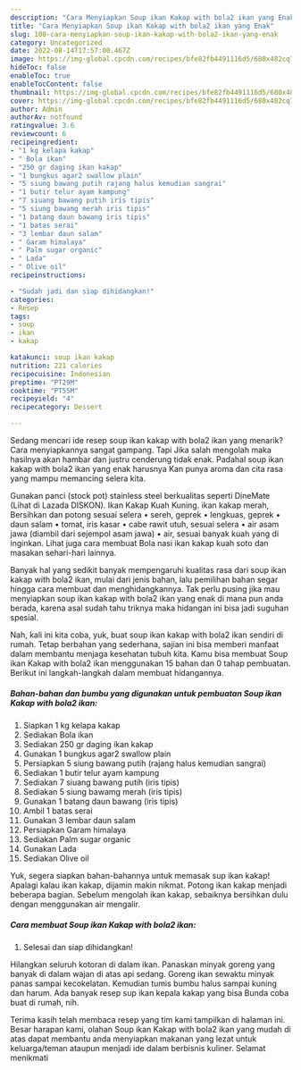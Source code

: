 ```yaml
---
description: "Cara Menyiapkan Soup ikan Kakap with bola2 ikan yang Enak"
title: "Cara Menyiapkan Soup ikan Kakap with bola2 ikan yang Enak"
slug: 108-cara-menyiapkan-soup-ikan-kakap-with-bola2-ikan-yang-enak
category: Uncategorized
date: 2022-08-14T17:57:00.467Z
image: https://img-global.cpcdn.com/recipes/bfe82fb4491116d5/680x482cq70/soup-ikan-kakap-with-bola2-ikan-foto-resep-utama.jpg
hideToc: false
enableToc: true
enableTocContent: false
thumbnail: https://img-global.cpcdn.com/recipes/bfe82fb4491116d5/680x482cq70/soup-ikan-kakap-with-bola2-ikan-foto-resep-utama.jpg
cover: https://img-global.cpcdn.com/recipes/bfe82fb4491116d5/680x482cq70/soup-ikan-kakap-with-bola2-ikan-foto-resep-utama.jpg
author: Admin
authorAv: notfound
ratingvalue: 3.6
reviewcount: 6
recipeingredient:
- "1 kg kelapa kakap"
- " Bola ikan"
- "250 gr daging ikan kakap"
- "1 bungkus agar2 swallow plain"
- "5 siung bawang putih rajang halus kemudian sangrai"
- "1 butir telur ayam kampung"
- "7 siuang bawang putih iris tipis"
- "5 siung bawamg merah iris tipis"
- "1 batang daun bawang iris tipis"
- "1 batas serai"
- "3 lembar daun salam"
- " Garam himalaya"
- " Palm sugar organic"
- " Lada"
- " Olive oil"
recipeinstructions:

- "Sudah jadi dan siap dihidangkan!"
categories:
- Resep
tags:
- soup
- ikan
- kakap

katakunci: soup ikan kakap 
nutrition: 221 calories
recipecuisine: Indonesian
preptime: "PT29M"
cooktime: "PT55M"
recipeyield: "4"
recipecategory: Dessert

---
```



Sedang mencari ide resep soup ikan kakap with bola2 ikan yang menarik? Cara menyiapkannya sangat gampang. Tapi Jika salah mengolah maka hasilnya akan hambar dan justru cenderung tidak enak. Padahal soup ikan kakap with bola2 ikan yang enak harusnya Kan punya aroma dan cita rasa yang mampu memancing selera kita.


Gunakan panci (stock pot) stainless steel berkualitas seperti DineMate (Lihat di Lazada DISKON). Ikan Kakap Kuah Kuning. ikan kakap merah, Bersihkan dan potong sesuai selera • sereh, geprek • lengkuas, geprek • daun salam • tomat, iris kasar • cabe rawit utuh, sesuai selera • air asam jawa (diambil dari sejempol asam jawa) • air, sesuai banyak kuah yang di inginkan. Lihat juga cara membuat Bola nasi ikan kakap kuah soto dan masakan sehari-hari lainnya.

Banyak hal yang sedikit banyak mempengaruhi kualitas rasa dari soup ikan kakap with bola2 ikan, mulai dari jenis bahan, lalu pemilihan bahan segar hingga cara membuat dan menghidangkannya. Tak perlu pusing jika mau menyiapkan soup ikan kakap with bola2 ikan yang enak di mana pun anda berada, karena asal sudah tahu triknya maka hidangan ini bisa jadi suguhan spesial.


Nah, kali ini kita coba, yuk, buat soup ikan kakap with bola2 ikan sendiri di rumah. Tetap berbahan yang sederhana, sajian ini bisa memberi manfaat dalam membantu menjaga kesehatan tubuh kita. Kamu bisa membuat Soup ikan Kakap with bola2 ikan menggunakan 15 bahan dan 0 tahap pembuatan. Berikut ini langkah-langkah dalam membuat hidangannya.

<!--inarticleads1-->

##### Bahan-bahan dan bumbu yang digunakan untuk pembuatan Soup ikan Kakap with bola2 ikan:

1. Siapkan 1 kg kelapa kakap
1. Sediakan  Bola ikan
1. Sediakan 250 gr daging ikan kakap
1. Gunakan 1 bungkus agar2 swallow plain
1. Persiapkan 5 siung bawang putih (rajang halus kemudian sangrai)
1. Sediakan 1 butir telur ayam kampung
1. Sediakan 7 siuang bawang putih (iris tipis)
1. Sediakan 5 siung bawamg merah (iris tipis)
1. Gunakan 1 batang daun bawang (iris tipis)
1. Ambil 1 batas serai
1. Gunakan 3 lembar daun salam
1. Persiapkan  Garam himalaya
1. Sediakan  Palm sugar organic
1. Gunakan  Lada
1. Sediakan  Olive oil


Yuk, segera siapkan bahan-bahannya untuk memasak sup ikan kakap! Apalagi kalau ikan kakap, dijamin makin nikmat. Potong ikan kakap menjadi beberapa bagian. Sebelum mengolah ikan kakap, sebaiknya bersihkan dulu dengan menggunakan air mengalir. 

<!--inarticleads2-->

##### Cara membuat Soup ikan Kakap with bola2 ikan:


1. Selesai dan siap dihidangkan!

Hilangkan seluruh kotoran di dalam ikan. Panaskan minyak goreng yang banyak di dalam wajan di atas api sedang. Goreng ikan sewaktu minyak panas sampai kecokelatan. Kemudian tumis bumbu halus sampai kuning dan harum. Ada banyak resep sup ikan kepala kakap yang bisa Bunda coba buat di rumah, nih. 

Terima kasih telah membaca resep yang tim kami tampilkan di halaman ini. Besar harapan kami, olahan Soup ikan Kakap with bola2 ikan yang mudah di atas dapat membantu anda menyiapkan makanan yang lezat untuk keluarga/teman ataupun menjadi ide dalam berbisnis kuliner. Selamat menikmati
